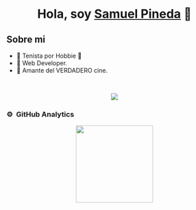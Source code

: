<div align="center">
<h1 align="center">Hola, soy <a href="https://github.com/samMANAGEMENT">Samuel Pineda</a> 👋</h1>
</div>

## Sobre mi

- 🥎 Tenista por Hobbie 🥎 
- 📲 Web Developer.
- 🎥 Amante del VERDADERO cine.
<br>

<p align="center">
  <a href="https://skillicons.dev">
    <img src="https://skillicons.dev/icons?i=php,laravel,postgres,express,figma,github,java,nginx,nodejs,mysql,nextjs,nodejs,postman,vue,react,angular,tailwind,vuetify,ts,js&perline=14" />
  </a>
</p>

### ⚙️ &nbsp;GitHub Analytics

<p align="center">
  <a href="https://github.com/samMANAGEMENT">
    <img height="180em" src="https://github-readme-stats-sigma-five.vercel.app/api/top-langs/?username=samMANAGEMENT&layout=compact&langs_count=8&theme=algolia&count_private=true"/>
  </a>
</p>
